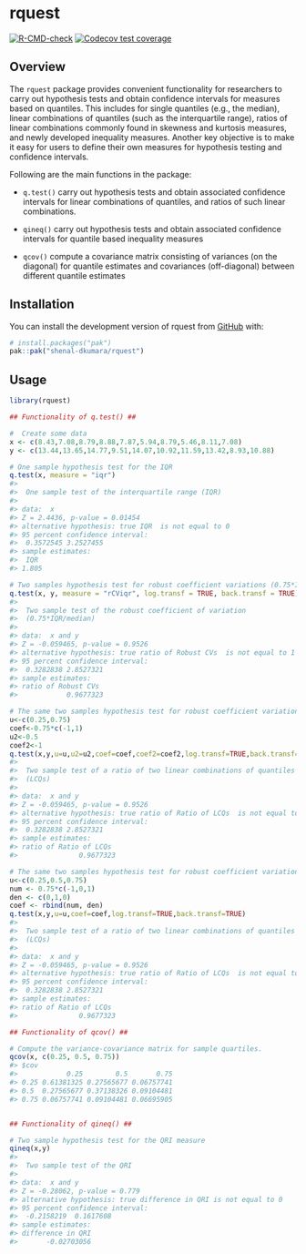 
<!-- README.md is generated from README.Rmd. Please edit that file -->

# rquest

<!-- badges: start -->

[![R-CMD-check](https://github.com/shenal-dkumara/rquest/actions/workflows/R-CMD-check.yaml/badge.svg)](https://github.com/shenal-dkumara/rquest/actions/workflows/R-CMD-check.yaml)
[![Codecov test
coverage](https://codecov.io/gh/shenal-dkumara/rquest/graph/badge.svg)](https://app.codecov.io/gh/shenal-dkumara/rquest)
<!-- badges: end -->

## Overview

The `rquest` package provides convenient functionality for researchers
to carry out hypothesis tests and obtain confidence intervals for
measures based on quantiles. This includes for single quantiles (e.g.,
the median), linear combinations of quantiles (such as the interquartile
range), ratios of linear combinations commonly found in skewness and
kurtosis measures, and newly developed inequality measures. Another key
objective is to make it easy for users to define their own measures for
hypothesis testing and confidence intervals.

Following are the main functions in the package:

- `q.test()` carry out hypothesis tests and obtain associated confidence
  intervals for linear combinations of quantiles, and ratios of such
  linear combinations.

- `qineq()` carry out hypothesis tests and obtain associated confidence
  intervals for quantile based inequality measures

- `qcov()` compute a covariance matrix consisting of variances (on the
  diagonal) for quantile estimates and covariances (off-diagonal)
  between different quantile estimates

## Installation

You can install the development version of rquest from
[GitHub](https://github.com/) with:

``` r
# install.packages("pak")
pak::pak("shenal-dkumara/rquest")
```

## Usage

``` r
library(rquest)

## Functionality of q.test() ##

#  Create some data
x <- c(8.43,7.08,8.79,8.88,7.87,5.94,8.79,5.46,8.11,7.08)
y <- c(13.44,13.65,14.77,9.51,14.07,10.92,11.59,13.42,8.93,10.88)

# One sample hypothesis test for the IQR
q.test(x, measure = "iqr")
#> 
#>  One sample test of the interquartile range (IQR)
#> 
#> data:  x
#> Z = 2.4436, p-value = 0.01454
#> alternative hypothesis: true IQR  is not equal to 0
#> 95 percent confidence interval:
#>  0.3572545 3.2527455
#> sample estimates:
#>  IQR  
#> 1.805

# Two samples hypothesis test for robust coefficient variations (0.75*IQR/median) with log transformation and back-transformation to the ratio scale,.
q.test(x, y, measure = "rCViqr", log.transf = TRUE, back.transf = TRUE)
#> 
#>  Two sample test of the robust coefficient of variation
#>  (0.75*IQR/median)
#> 
#> data:  x and y
#> Z = -0.059465, p-value = 0.9526
#> alternative hypothesis: true ratio of Robust CVs  is not equal to 1
#> 95 percent confidence interval:
#>  0.3282838 2.8527321
#> sample estimates:
#> ratio of Robust CVs  
#>            0.9677323

# The same two samples hypothesis test for robust coefficient variations (0.75*IQR/median) by using 'u',''u2','coef' and 'coef2' arguments.
u<-c(0.25,0.75)
coef<-0.75*c(-1,1)
u2<-0.5
coef2<-1
q.test(x,y,u=u,u2=u2,coef=coef,coef2=coef2,log.transf=TRUE,back.transf=TRUE)
#> 
#>  Two sample test of a ratio of two linear combinations of quantiles
#>  (LCQs)
#> 
#> data:  x and y
#> Z = -0.059465, p-value = 0.9526
#> alternative hypothesis: true ratio of Ratio of LCQs  is not equal to 1
#> 95 percent confidence interval:
#>  0.3282838 2.8527321
#> sample estimates:
#> ratio of Ratio of LCQs  
#>               0.9677323

# The same two samples hypothesis test for robust coefficient variations (0.75*IQR/median) by using only 'u' and 'coef' arguments.
u<-c(0.25,0.5,0.75)
num <- 0.75*c(-1,0,1)
den <- c(0,1,0)
coef <- rbind(num, den)
q.test(x,y,u=u,coef=coef,log.transf=TRUE,back.transf=TRUE)
#> 
#>  Two sample test of a ratio of two linear combinations of quantiles
#>  (LCQs)
#> 
#> data:  x and y
#> Z = -0.059465, p-value = 0.9526
#> alternative hypothesis: true ratio of Ratio of LCQs  is not equal to 1
#> 95 percent confidence interval:
#>  0.3282838 2.8527321
#> sample estimates:
#> ratio of Ratio of LCQs  
#>               0.9677323

## Functionality of qcov() ##

# Compute the variance-covariance matrix for sample quartiles.
qcov(x, c(0.25, 0.5, 0.75))
#> $cov
#>            0.25        0.5       0.75
#> 0.25 0.61381325 0.27565677 0.06757741
#> 0.5  0.27565677 0.37138326 0.09104481
#> 0.75 0.06757741 0.09104481 0.06695905


## Functionality of qineq() ##

# Two sample hypothesis test for the QRI measure
qineq(x,y)
#> 
#>  Two sample test of the QRI
#> 
#> data:  x and y
#> Z = -0.28062, p-value = 0.779
#> alternative hypothesis: true difference in QRI is not equal to 0
#> 95 percent confidence interval:
#>  -0.2158219  0.1617608
#> sample estimates:
#> difference in QRI 
#>       -0.02703056
```
